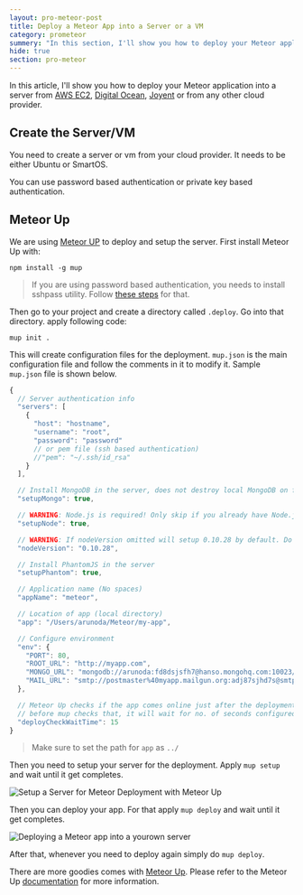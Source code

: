 ```yaml
---
layout: pro-meteor-post
title: Deploy a Meteor App into a Server or a VM
category: prometeor
summery: "In this section, I'll show you how to deploy your Meteor application into a server from AWS Ec2, Digital Ocean, Joyent or from any other cloud provider."
hide: true
section: pro-meteor
---
```


In this article, I'll show you how to deploy your Meteor application into a server from [AWS EC2](http://aws.amazon.com/ec2/), [Digital Ocean](https://digitalocean.com/), [Joyent](http://www.joyent.com/) or from any other cloud provider.

## Create the Server/VM

You need to create a server or vm from your cloud provider. It needs to be either Ubuntu or SmartOS.

You can use password based authentication or private key based authentication.

## Meteor Up

We are using [Meteor UP](https://github.com/arunoda/meteor-up) to deploy and setup the server. First install Meteor Up with:

~~~
npm install -g mup
~~~

> If you are using password based authentication, you needs to install sshpass utility. Follow [these steps](https://gist.github.com/arunoda/7790979) for that.

Then go to your project and create a directory called `.deploy`. Go into that directory. apply following code:

~~~
mup init .
~~~

This will create configuration files for the deployment. `mup.json` is the main configuration file and follow the comments in it to modify it. Sample `mup.json` file is shown below.

~~~js
{
  // Server authentication info
  "servers": [
    {
      "host": "hostname",
      "username": "root",
      "password": "password"
      // or pem file (ssh based authentication)
      //"pem": "~/.ssh/id_rsa"
    }
  ],

  // Install MongoDB in the server, does not destroy local MongoDB on future setup
  "setupMongo": true,

  // WARNING: Node.js is required! Only skip if you already have Node.js installed on server.
  "setupNode": true,

  // WARNING: If nodeVersion omitted will setup 0.10.28 by default. Do not use v, only version number.
  "nodeVersion": "0.10.28",

  // Install PhantomJS in the server
  "setupPhantom": true,

  // Application name (No spaces)
  "appName": "meteor",

  // Location of app (local directory)
  "app": "/Users/arunoda/Meteor/my-app",

  // Configure environment
  "env": {
    "PORT": 80,
    "ROOT_URL": "http://myapp.com",
    "MONGO_URL": "mongodb://arunoda:fd8dsjsfh7@hanso.mongohq.com:10023/MyApp",
    "MAIL_URL": "smtp://postmaster%40myapp.mailgun.org:adj87sjhd7s@smtp.mailgun.org:587/"
  },

  // Meteor Up checks if the app comes online just after the deployment
  // before mup checks that, it will wait for no. of seconds configured below
  "deployCheckWaitTime": 15
}
~~~

> Make sure to set the path for `app` as `../`

Then you need to setup your server for the deployment. Apply `mup setup` and wait until it get completes.

![Setup a Server for Meteor Deployment with Meteor Up](https://i.cloudup.com/EUvJbAFS9J.png)

Then you can deploy your app. For that apply `mup deploy` and wait until it get completes.

![Deploying a Meteor app into a yourown server](https://i.cloudup.com/Pb-6Zr29fd.png)

After that, whenever you need to deploy again simply do `mup deploy`.

There are more goodies comes with [Meteor Up](https://github.com/arunoda/meteor-up). Please refer to the Meteor Up [documentation](https://github.com/arunoda/meteor-up) for more information.
